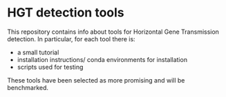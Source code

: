 # HGT detection tools
This repository contains info about tools for Horizontal Gene Transmission detection. In particular, for each tool there is:
- a small tutorial
- installation instructions/ conda environments for installation
- scripts used for testing

These tools have been selected as more promising and will be benchmarked.
